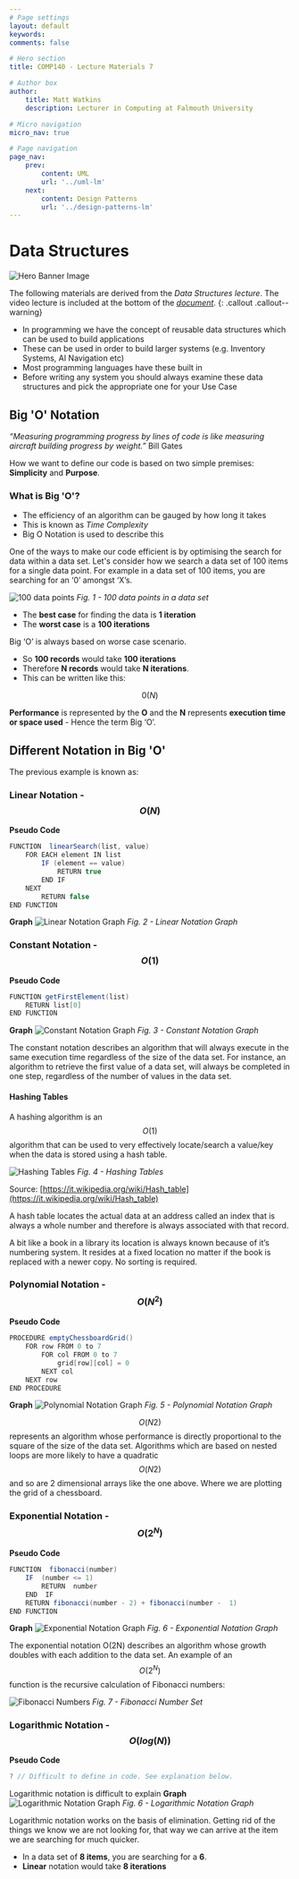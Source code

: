 ```yaml
---
# Page settings
layout: default
keywords:
comments: false

# Hero section
title: COMP140 - Lecture Materials 7

# Author box
author:
    title: Matt Watkins
    description: Lecturer in Computing at Falmouth University

# Micro navigation
micro_nav: true

# Page navigation
page_nav:
    prev:
        content: UML
        url: '../uml-lm'
    next:
        content: Design Patterns
        url: '../design-patterns-lm'
---
```


# Data Structures

![Hero Banner Image](images/data-hero-banner.png)

The following materials are derived from the *Data Structures lecture*. The video lecture is included at the bottom of the [*document*](#video-lecture).
{: .callout .callout--warning}

-   In programming we have the concept of reusable data structures which can be used to build applications
-   These can be used in order to build larger systems (e.g. Inventory Systems, AI Navigation etc)
-   Most programming languages have these built in
-   Before writing any system you should always examine these data structures and pick the appropriate one for your Use Case

## Big 'O' Notation

*“Measuring programming progress by lines of code is like measuring aircraft building progress by weight.”*
Bill Gates

How we want to define our code is based on two simple premises: **Simplicity** and **Purpose**.

### What is Big 'O'?

-   The efficiency of an algorithm can be gauged by how long it takes
-   This is known as *Time Complexity*
-   Big O Notation is used to describe this

One of the ways to make our code efficient is by optimising the search for data within a data set.
Let's consider how we search a data set of 100 items for a single data point. For example in a data set of 100 items, you are searching for an ‘0’ amongst ‘X’s.

![100 data points](images/100-data-points.png)
*Fig. 1 - 100 data points in a data set*

 - The **best case** for finding the data is **1 iteration**
 - The **worst case** is a **100 iterations**

Big ‘O’ is always based on worse case scenario. 
- So **100 records** would take **100 iterations**
- Therefore **N records** would take **N iterations**.
- This can be written like this:

$$0(N)$$

**Performance** is represented by the **O** and the **N** represents **execution time or space used** - Hence the term Big ‘O’.

## Different Notation in Big 'O'

The previous example is known as:

### Linear Notation - $$O(N)$$

**Pseudo Code**
```c#
FUNCTION  linearSearch(list, value)
	FOR EACH element IN list
		IF (element == value)
			RETURN true
		END IF
	NEXT
		RETURN false
END FUNCTION
```
**Graph**
![Linear Notation Graph](images/linear.png)
*Fig. 2 - Linear Notation Graph*

### Constant Notation - $$O(1)$$
**Pseudo Code**
```c#
FUNCTION getFirstElement(list)
	RETURN list[0]
END FUNCTION
```
**Graph**
![Constant Notation Graph](images/constant.png)
*Fig. 3 - Constant Notation Graph*

The constant notation describes an algorithm that will always execute in the same execution time regardless of the size of the data set. For instance, an algorithm to retrieve the first value of a data set, will always be completed in one step, regardless of the number of values in the data set.

#### Hashing Tables

A hashing algorithm is an $$O(1)$$ algorithm that can be used to very effectively locate/search a value/key when the data is stored using a hash table.

![Hashing Tables](images/hashing.png)
*Fig. 4 - Hashing Tables*

Source: [https://it.wikipedia.org/wiki/Hash_table](https://it.wikipedia.org/wiki/Hash_table)

A hash table locates the actual data at an address called an index that is always a whole number and therefore is always associated with that record.

A bit like a book in a library its location is always known because of it’s numbering system. It resides at a fixed location no matter if the book is replaced with a newer copy. No sorting is required.

### Polynomial 	Notation - $$O(N^2)$$
**Pseudo Code**
```c#
PROCEDURE emptyChessboardGrid()
	FOR row FROM 0 to 7
		FOR col FROM 0 to 7
			grid[row][col] = 0
		NEXT col
	NEXT row
END PROCEDURE
```
**Graph**
![Polynomial Notation Graph](images/polynomial.png)
*Fig. 5 - Polynomial Notation Graph*

$$O(N2)$$ represents an algorithm whose performance is directly proportional to the square of the size of the data set. Algorithms which are based on nested loops are more likely to have a quadratic $$O(N2)$$ and so are 2 dimensional arrays like the one above. Where we are plotting the grid of a chessboard.

### Exponential Notation - $$O(2^N)$$
**Pseudo Code**
```c#
FUNCTION  fibonacci(number)
	IF  (number <= 1)
		RETURN  number
	END  IF
	RETURN fibonacci(number - 2) + fibonacci(number -  1)
END FUNCTION
```
**Graph**
![Exponential Notation Graph](images/exponential.png)
*Fig. 6 - Exponential Notation Graph*

The exponential notation O(2N) describes an algorithm whose growth doubles with each addition to the data set.
An example of an $$O(2^N)$$ function is the recursive calculation of Fibonacci numbers:

![Fibonacci Numbers](images/fibonacci.png)
*Fig. 7 - Fibonacci Number Set*

### Logarithmic Notation - $$O(log(N))$$
**Pseudo Code**
```c#
? // Difficult to define in code. See explanation below.
```
Logarithmic notation is difficult to explain
**Graph**
![Logarithmic Notation Graph](images/logarithmic.png)
*Fig. 6 - Logarithmic Notation Graph*

Logarithmic notation works on the basis of elimination. Getting rid of the things we know we are not looking for, that way we can arrive at the item we are searching for much quicker.

- In a data set of **8 items**, you are searching for a **6**.
- **Linear** notation would take **8 iterations**

<!--stackedit_data:
eyJoaXN0b3J5IjpbLTE1NTM3MDY3MzEsLTc0NzQyNzU3MSwxMz
Q2ODE4OTgsLTUyNDAyODExLC0zMDkyMTA3MjYsLTE0NTYyMTgx
MjgsLTExNDIxMDM2NzQsMTYwNjQxNDQxMCwtNjgxMDQ1MzAxLC
00MzUxMTcxNDYsLTE0NjYwMzQ2NDYsNDQ4NTkzMTM4LDE1NjEz
MDkwNjAsLTEyNTQ3NzExOCwtNzM0NzU4NjI5LC0zMTU3NzAzMD
AsMTc0NzE1MjEzNCw1ODkwMzcyOThdfQ==
-->